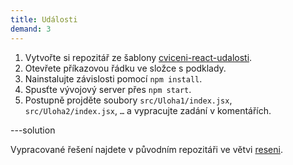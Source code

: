 ```yaml
---
title: Události
demand: 3
---
```


1. Vytvořte si repozitář ze šablony [cviceni-react-udalosti](https://github.com/Czechitas-podklady-WEB/cviceni-react-udalosti).
1. Otevřete příkazovou řádku ve složce s podklady.
1. Nainstalujte závislosti pomocí `npm install`.
1. Spusťte vývojový server přes `npm start`.
1. Postupně projděte soubory `src/Uloha1/index.jsx`, `src/Uloha2/index.jsx`, `…` a vypracujte zadání v komentářích.

---solution

Vypracované řešení najdete v původním repozitáři ve větvi [reseni](https://github.com/Czechitas-podklady-WEB/Cviceni-React-udalosti/tree/reseni).
